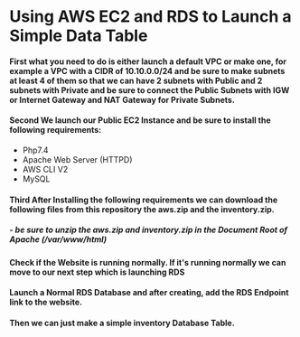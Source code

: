 # Using AWS EC2 and RDS to Launch a Simple Data Table
#### First what you need to do is either launch a default VPC or make one, for example a VPC with a CIDR of 10.10.0.0/24 and be sure to make subnets at least 4 of them so that we can have 2 subnets with Public and 2 subnets with Private and be sure to connect the Public Subnets with IGW or Internet Gateway and NAT Gateway for Private Subnets.
#### Second We launch our Public EC2 Instance and be sure to install the following requirements:
- Php7.4
- Apache Web Server (HTTPD)
- AWS CLI V2
- MySQL
#### Third After Installing the following requirements we can download the following files from this repository the aws.zip and the inventory.zip.
##### - be sure to unzip the aws.zip and inventory.zip in the Document Root of Apache (/var/www/html)
#### Check if the Website is running normally. If it's running normally we can move to our next step which is launching RDS
#### Launch a Normal RDS Database and after creating, add the RDS Endpoint link to the website.
#### Then we can just make a simple inventory Database Table.
